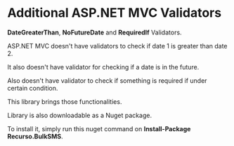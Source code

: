 # Additional ASP.NET MVC Validators
**DateGreaterThan**, **NoFutureDate** and **RequiredIf** Validators.

ASP.NET MVC doesn't have validators to check if date 1 is greater than date 2. 

It also doesn't have validator for checking if a date is in the future.

Also doesn't have validator to check if something is required if under certain condition.

This library brings those functionalities.

Library is also downloadable as a Nuget package.

To install it, simply run this nuget command on **Install-Package Recurso.BulkSMS**.
